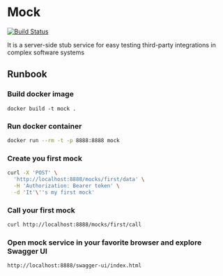 # Mock
[![Build Status](https://app.travis-ci.com/imedvedko/mock.svg?branch=master)](https://app.travis-ci.com/imedvedko/mock)

It is a server-side stub service for easy testing third-party integrations in complex software systems

## Runbook

### Build docker image

```shell
docker build -t mock .
```

### Run docker container

```bash
docker run --rm -t -p 8888:8888 mock
```

### Create you first mock

```bash
curl -X 'POST' \
  'http://localhost:8888/mocks/first/data' \
  -H 'Authorization: Bearer token' \
  -d 'It'\''s my first mock'
```

### Call your first mock

```bash
curl http://localhost:8888/mocks/first/call
```

### Open mock service in your favorite browser and explore Swagger UI

```
http://localhost:8888/swagger-ui/index.html
```
